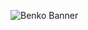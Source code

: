 ![Benko Banner](https://github.com/DimaD10/Benko/assets/94060040/f045e732-8c65-458d-9845-b86ce8a18bfc)
